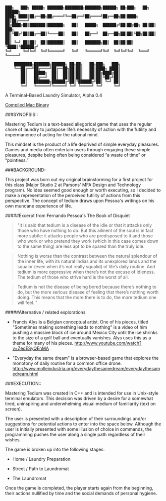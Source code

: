 	███╗   ███╗ █████╗ ███████╗████████╗███████╗██████╗ ██╗███╗   ██╗ ██████╗   
	████╗ ████║██╔══██╗██╔════╝╚══██╔══╝██╔════╝██╔══██╗██║████╗  ██║██╔════╝   
	██╔████╔██║███████║███████╗   ██║   █████╗  ██████╔╝██║██╔██╗ ██║██║  ███╗  
	██║╚██╔╝██║██╔══██║╚════██║   ██║   ██╔══╝  ██╔══██╗██║██║╚██╗██║██║   ██║  
	██║ ╚═╝ ██║██║  ██║███████║   ██║   ███████╗██║  ██║██║██║ ╚████║╚██████╔╝  
	╚═╝     ╚═╝╚═╝  ╚═╝╚══════╝   ╚═╝   ╚══════╝╚═╝  ╚═╝╚═╝╚═╝  ╚═══╝ ╚═════╝     
                                                                               
		████████╗███████╗██████╗ ██╗██╗   ██╗███╗   ███╗
		╚══██╔══╝██╔════╝██╔══██╗██║██║   ██║████╗ ████║
		   ██║   █████╗  ██║  ██║██║██║   ██║██╔████╔██║
		   ██║   ██╔══╝  ██║  ██║██║██║   ██║██║╚██╔╝██║
		   ██║   ███████╗██████╔╝██║╚██████╔╝██║ ╚═╝ ██║                   
		   ╚═╝   ╚══════╝╚═════╝ ╚═╝ ╚═════╝ ╚═╝     ╚═╝                   
		
A Terminal-Based Laundry Simulator, Alpha 0.4

<a href="https://drive.google.com/file/d/0B46d2RJIvLNuX0pvU3puZzRhT1E/edit?usp=sharing">Compiled Mac Binary</a>

###SYNOPSIS::

Mastering Tedium is a text-based allegorical game that uses the regular chore of laundry to juxtapose life’s necessity of action with the futility and impermanence of acting for the rational mind.

This mindset is the product of a life deprived of simple everyday pleasures. Games and media often entertain users through engaging these simple pleasures, despite being often being considered “a waste of time” or “pointless.”


###BACKGROUND::

This project was born out my original brainstorming for a first project for this class (Major Studio 2 at Parsons' MFA Design and Technology program).  No idea seemed good enough or worth executing, so I decided to make a representation of the perceived futility of actions from this perspective.  The concept of tedium draws upon Pessoa's writings on his own mundane experience of life.

#####Excerpt from Fernando Pessoa's The Book of Disquiet

>"It is said that tedium is a disease of the idle or that it attacks only those who have nothing to do. But 
>this ailment of the soul is in fact more subtle: it attacks people who are predisposed to it and those who 
>work or who pretend they work (which in this case comes down to the same thing) are less apt to be spared 
>than the truly idle.

>Nothing is worse than the contrast between the natural splendour of the inner life, with its natural Indias 
>and its unexplored lands and the squalor (even when it’s not really squalid) of life’s daily routine. And 
>tedium is more oppressive when there’s not the excuse of idleness. The tedium of those who strive hard is 
>the worst of all.

>Tedium is not the disease of being bored because there’s nothing to do, but the more serious disease of 
>feeling that there’s nothing worth doing. This means that the more there is to do, the more tedium one will 
>feel. "

#####Alternative / related explorations

-	Francis Alys is a Belgian conceptual artist.  One of his pieces, titled "Sometimes making something leads to nothing" is a video of him pushing a massive block of ice around Mexico City until the ice shrinks to the size of a golf ball and eventually vanishes.  Alys uses this as a theme for many of his pieces. http://www.youtube.com/watch?v=ZedESyQEnMA

-	"Everyday the same dream" is a browser-based game that explores the monotony of daily routine for a common office drone. http://www.molleindustria.org/everydaythesamedream/everydaythesamedream.html


###EXECUTION::

Mastering Tedium was created in C++ and is intended for use in Unix-style terminal emulators.  This decision was driven by a desire for a somewhat tired, uninspiring and underwhelming visual medium of familiarity (text on screen).

The user is presented with a description of their surroundings and/or suggestions for potential actions to enter into the space below. Although the user is initially presented with some illusion of choice in commands, the programming pushes the user along a single path regardless of their wishes.

The game is broken up into the following stages:

-	Home / Laundry Preparation

-	Street / Path to Laundromat

-	The Laundromat

Once the game is completed, the player starts again from the beginning, their actions nullified by time and the social demands of personal hygiene. 
